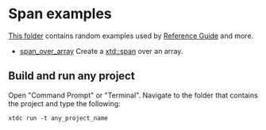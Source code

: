 # Span examples

[This folder](.) contains random examples used by [Reference Guide](https://gammasoft71.github.io/xtd/reference_guides/latest/) and more.

* [span_over_array](span_over_array/README.md) Create a [xtd::span](https://gammasoft71.github.io/xtd/reference_guides/latest/classxtd_1_1span.html) over an array.

## Build and run any project

Open "Command Prompt" or "Terminal". Navigate to the folder that contains the project and type the following:

```shell
xtdc run -t any_project_name
```
